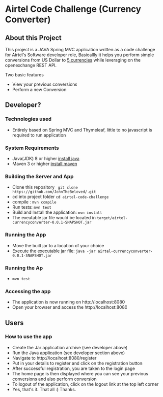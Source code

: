 # Airtel Code Challenge (Currency Converter)


## About this Project

This project is a JAVA Spring MVC application written as a code challenge for Airtel's Software developer role, Basicallly it helps you perform simple conversions from US Dollar to [5 currencies](helpdesk@ehealthafrica.com) while leveraging on the openexchange REST API.

Two basic features 
 - View your previous conversions
 - Perform a new Conversion


## Developer? 
### Technologies  used
* Entirely based on Spring MVC and Thymeleaf, little to no javascript is required to run application


### System Requirements
  * Java(JDK) 8 or higher [install java](https://www.oracle.com/java/technologies/javase-downloads.html)
  * Maven 3 or higher [install maven](https://maven.apache.org/install.html)

### Building the Server and App
  * Clone this repository ` git clone https://github.com/JohnTheBeloved/.git`
  * cd into project folder `cd airtel-code-challenge`
  * compile  : `mvn compile`
  * Run tests: `mvn test`
  * Build and Install the application: `mvn install`
  * The exeutable jar file would  be located in `target/airtel-currencyconverter-0.0.1-SNAPSHOT.jar`

### Running the App
  * Move the built jar to a location of your choice
  * Execute the executable jar file:  `java -jar airtel-currencyconverter-0.0.1-SNAPSHOT.jar`

### Running the Ap
  * `mvn test`

### Accessing the app
  * The application is now running on http://localhost:8080
  * Open your browser and access the http://localhost:8080
## Users
###  How to use the app
 - Create the Jar application archive (see developer above)
 - Run the Java application (see developer section above)
 - Navigate to http://localhost:8080/register
 - Put in your details to register and click on the registration button
 - After successful registration, you are taken to the login page
 - The home page is then displayed where you can see your previous conversions and also perform conversion
 - To logout of the application, click on the logout link at the top left corner
 - Yes, that's it. That all :) Thanks.

